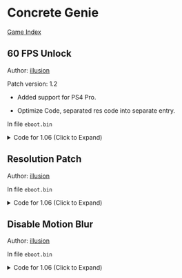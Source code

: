 # Concrete Genie

[Game Index](README.md#games)

## 60 FPS Unlock

Author: [illusion](https://github.com/illusion0001)

Patch version: 1.2

- Added support for PS4 Pro.

- Optimize Code, separated res code into separate entry.

In file `eboot.bin`

<details>
<summary>Code for 1.06 (Click to Expand)</summary>

```
0x2F98C96 74 69
```

</details>

## Resolution Patch

Author: [illusion](https://github.com/illusion0001)

In file `eboot.bin`

<details>
<summary>Code for 1.06 (Click to Expand)</summary>

```
0x2D41546 c7 40 00 0a 57 85 42

# 0a 57 85 42 = 66.67f
# 7F AA A6 42 = 83.33f
```

</details>

## Disable Motion Blur

Author: [illusion](https://github.com/illusion0001)

In file `eboot.bin`

<details>
<summary>Code for 1.06 (Click to Expand)</summary>

```
0x1BB4219 EB 58
```

</details>
